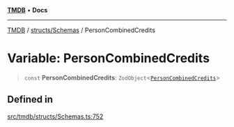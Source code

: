 [**TMDB**](../../../README.md) • **Docs**

***

[TMDB](../../../README.md) / [structs/Schemas](../README.md) / PersonCombinedCredits

# Variable: PersonCombinedCredits

> `const` **PersonCombinedCredits**: `ZodObject`\<[`PersonCombinedCredits`](../type-aliases/PersonCombinedCredits.md)\>

## Defined in

[src/tmdb/structs/Schemas.ts:752](https://github.com/Norviah/media-hub/blob/d809718af017974e095f312fcfa8bfdf58d3e3e5/src/tmdb/structs/Schemas.ts#L752)
